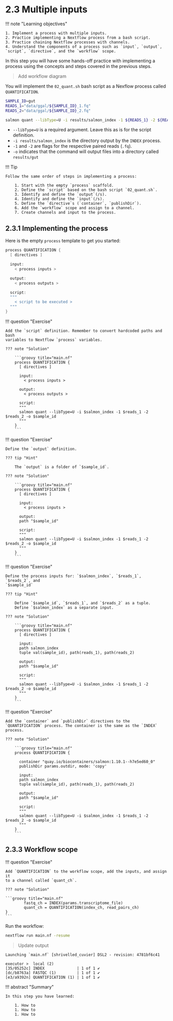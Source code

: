 # 2.3 Multiple inputs  

!!! note "Learning objectives"

    1. Implement a process with multiple inputs. 
    2. Practice implementing a Nextflow process from a bash script.  
    3. Practice chaining Nextflow processes with channels.  
    4. Understand the components of a process such as `input`, `output`,
    `script`, `directive`, and the `workflow` scope.  

In this step you will have some hands-off practice with implementing a process
using the concepts and steps covered in the previous steps.  

> Add workflow diagram  

You will implement the `02_quant.sh` bash script as a Nexflow process called
`QUANTIFICATION`.  

```bash title="02_quant.sh"
SAMPLE_ID=gut
READS_1="data/ggal/${SAMPLE_ID}_1.fq"
READS_2="data/ggal/${SAMPLE_ID}_2.fq"

salmon quant --libType=U -i results/salmon_index -1 ${READS_1} -2 ${READS_2} -o results/${SAMPLE_ID}
```

- `--libType=U` is a required argument. Leave this as is for the script definition.  
- `-i results/salmon_index` is the directory output by the `INDEX` process.  
- `-1` and `-2` are flags for the respective paired reads (`.fq`).  
- `-o` indicates that the command will output files into a directory called `results/gut`

!!! Tip

    Follow the same order of steps in implementing a process:  

        1. Start with the empty `process` scaffold.  
        2. Define the `script` based on the bash script `02_quant.sh`.  
        3. Identify and define the `output`(/s).  
        4. Identify and define the `input`(/s).  
        5. Define the `directive`s (`container`, `publishDir`).  
        6. Add the `workflow` scope and assign to a channel.  
        7. Create channels and input to the process.  

## 2.3.1 Implementing the process  

Here is the empty `process` template to get you started:  

```groovy title="main.nf"
process QUANTIFICATION {
  [ directives ]

  input:
    < process inputs >

  output:
    < process outputs >

  script:
  """
    < script to be executed >
  """
}
```

!!! question "Exercise"

    Add the `script` definition. Remember to convert hardcoded paths and bash
    variables to Nextflow `process` variables.  

    ??? note "Solution"

        ```groovy title="main.nf"
        process QUANTIFICATION {
          [ directives ]
        
          input:
            < process inputs >
        
          output:
            < process outputs >
        
          script:
          """
          salmon quant --libType=U -i $salmon_index -1 $reads_1 -2 $reads_2 -o $sample_id
          """
        }
        ```

!!! question "Exercise"

    Define the `output` definition.  

    ??? tip "Hint"  

        The `output` is a folder of `$sample_id`.

    ??? note "Solution"

        ```groovy title="main.nf"
        process QUANTIFICATION {
          [ directives ]
        
          input:
            < process inputs >
        
          output:
          path "$sample_id"
        
          script:
          """
          salmon quant --libType=U -i $salmon_index -1 $reads_1 -2 $reads_2 -o $sample_id
          """
        }
        ```

!!! question "Exercise"

    Define the process inputs for: `$salmon_index`, `$reads_1`, `$reads_2`, and
    `$sample_id`

    ??? tip "Hint"  

        Define `$sample_id`, `$reads_1`, and `$reads_2` as a tuple.
        Define `$salmon_index` as a separate input.  

    ??? note "Solution"

        ```groovy title="main.nf"
        process QUANTIFICATION {
          [ directives ]
        
          input:
          path salmon_index
          tuple val(sample_id), path(reads_1), path(reads_2)
        
          output:
          path "$sample_id"
        
          script:
          """
          salmon quant --libType=U -i $salmon_index -1 $reads_1 -2 $reads_2 -o $sample_id
          """
        }
        ```

!!! question "Exercise"

    Add the `container` and `publishDir` directives to the `QUANTIFICATION` process. The container is the same as the `INDEX` process.  

    ??? note "Solution"

        ```groovy title="main.nf"
        process QUANTIFICATION {
        
          container "quay.io/biocontainers/salmon:1.10.1--h7e5ed60_0"
          publishDir params.outdir, mode: 'copy'

          input:
          path salmon_index
          tuple val(sample_id), path(reads_1), path(reads_2)
        
          output:
          path "$sample_id"
        
          script:
          """
          salmon quant --libType=U -i $salmon_index -1 $reads_1 -2 $reads_2 -o $sample_id
          """
        }
        ```

## 2.3.3 Workflow scope 

!!! question "Exercise"

    Add `QUANTIFICATION` to the workflow scope, add the inputs, and assign it
    to a channel called `quant_ch`.  

    ??? note "Solution"

    ```groovy title="main.nf"
            fastq_ch = INDEX(params.transcriptome_file)
            quant_ch = QUANTIFICATION(index_ch, read_pairs_ch)
    }
    ```

Run the workflow:  
```bash
nextflow run main.nf -resume
```

> Update output

```console title="Output"
Launching `main.nf` [shrivelled_cuvier] DSL2 - revision: 4781bf6c41

executor >  local (2)
[35/05252c] INDEX              | 1 of 1 ✔
[dc/b8763a] FASTQC (1)         | 1 of 1 ✔
[e3/a9392n] QUANTIFICATION (1) | 1 of 1 ✔

```

!!! abstract "Summary"

    In this step you have learned:

        1. How to          
        1. How to 
        1. How to 
